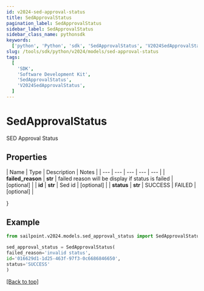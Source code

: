 ```yaml
---
id: v2024-sed-approval-status
title: SedApprovalStatus
pagination_label: SedApprovalStatus
sidebar_label: SedApprovalStatus
sidebar_class_name: pythonsdk
keywords:
  ['python', 'Python', 'sdk', 'SedApprovalStatus', 'V2024SedApprovalStatus']
slug: /tools/sdk/python/v2024/models/sed-approval-status
tags:
  [
    'SDK',
    'Software Development Kit',
    'SedApprovalStatus',
    'V2024SedApprovalStatus',
  ]
---
```


# SedApprovalStatus

SED Approval Status

## Properties

| Name | Type | Description | Notes |
| --- | --- | --- | --- | --- |
| **failed_reason** | **str** | failed reason will be display if status is failed | [optional] |
| **id** | **str** | Sed id | [optional] |
| **status** | **str** | SUCCESS | FAILED | [optional] |

}

## Example

```python
from sailpoint.v2024.models.sed_approval_status import SedApprovalStatus

sed_approval_status = SedApprovalStatus(
failed_reason='invalid status',
id='016629d1-1d25-463f-97f3-0c6686846650',
status='SUCCESS'
)

```

[[Back to top]](#)
